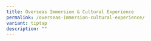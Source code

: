 ```yaml
---
title: Overseas Immersion & Cultural Experience
permalink: /overseas-immersion-cultural-experience/
variant: tiptap
description: ""
---
```

